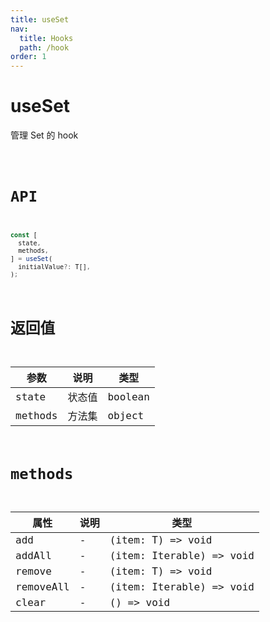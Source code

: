 ```yaml
---
title: useSet
nav:
  title: Hooks
  path: /hook
order: 1
---
```


# useSet

管理 Set 的 hook

<code src="./demo/useSet.tsx">

# API

```typescript
const [
  state,
  methods,
] = useSet(
  initialValue?: T[],
);
```

# 返回值

| 参数    | 说明   | 类型    |
| ------- | ------ | ------- |
| state   | 状态值 | boolean |
| methods | 方法集 | object  |

# methods

| 属性      | 说明 | 类型                        |
| --------- | ---- | --------------------------- |
| add       | -    | (item: T) => void           |
| addAll    | -    | (item: Iterable<T>) => void |
| remove    | -    | (item: T) => void           |
| removeAll | -    | (item: Iterable<T>) => void |
| clear     | -    | () => void                  |
